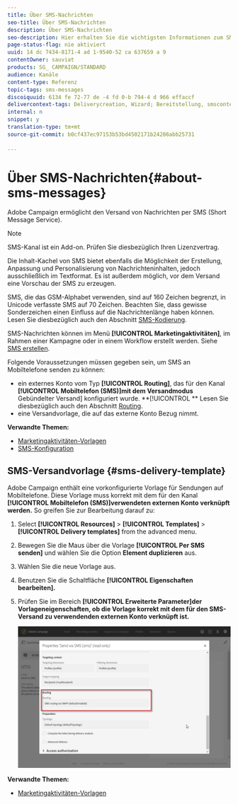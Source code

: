 ```yaml
---
title: Über SMS-Nachrichten
seo-title: Über SMS-Nachrichten
description: Über SMS-Nachrichten
seo-description: Hier erhalten Sie die wichtigsten Informationen zum SMS-Kanal in Adobe Campaign.
page-status-flag: nie aktiviert
uuid: 14 dc 7434-8171-4 ad 1-9540-52 ca 637659 a 9
contentOwner: sauviat
products: SG_ CAMPAIGN/STANDARD
audience: Kanäle
content-type: Referenz
topic-tags: sms-messages
discoiquuid: 6134 fe 72-77 de -4 fd 0-b 794-4 d 966 effaccf
delivercontext-tags: Deliverycreation, Wizard; Bereitstellung, smscontent, zurück
internal: n
snippet: y
translation-type: tm+mt
source-git-commit: b0cf437ec97153b53bd4502171b24286abb25731

---
```



# Über SMS-Nachrichten{#about-sms-messages}

Adobe Campaign ermöglicht den Versand von Nachrichten per SMS (Short Message Service).

>[!NOTE]
>
>SMS-Kanal ist ein Add-on. Prüfen Sie diesbezüglich Ihren Lizenzvertrag.

Die Inhalt-Kachel von SMS bietet ebenfalls die Möglichkeit der Erstellung, Anpassung und Personalisierung von Nachrichteninhalten, jedoch ausschließlich im Textformat. Es ist außerdem möglich, vor dem Versand eine Vorschau der SMS zu erzeugen.

SMS, die das GSM-Alphabet verwenden, sind auf 160 Zeichen begrenzt, in Unicode verfasste SMS auf 70 Zeichen. Beachten Sie, dass gewisse Sonderzeichen einen Einfluss auf die Nachrichtenlänge haben können. Lesen Sie diesbezüglich auch den Abschnitt [SMS-Kodierung](../../administration/using/configuring-sms-channel.md#sms-encoding--length-and-transliteration).

SMS-Nachrichten können im Menü **[!UICONTROL Marketingaktivitäten]**, im Rahmen einer Kampagne oder in einem Workflow erstellt werden. Siehe [SMS erstellen](../../channels/using/creating-an-sms-message.md).

Folgende Voraussetzungen müssen gegeben sein, um SMS an Mobiltelefone senden zu können:

* ein externes Konto vom Typ **[!UICONTROL Routing]**, das für den Kanal **[!UICONTROL Mobiltelefon (SMS)]mit dem Versandmodus** Gebündelter Versand] konfiguriert wurde. **[!UICONTROL ** Lesen Sie diesbezüglich auch den Abschnitt [Routing](../../administration/using/configuring-sms-channel.md#defining-an-sms-routing).
* eine Versandvorlage, die auf das externe Konto Bezug nimmt.

**Verwandte Themen:**

* [Marketingaktivitäten-Vorlagen](../../start/using/about-templates.md)
* [SMS-Konfiguration](../../administration/using/configuring-sms-channel.md#defining-an-sms-routing)

## SMS-Versandvorlage {#sms-delivery-template}

Adobe Campaign enthält eine vorkonfigurierte Vorlage für Sendungen auf Mobiltelefone. Diese Vorlage muss korrekt mit dem für den Kanal **[!UICONTROL Mobiltelefon (SMS)]verwendeten externen Konto verknüpft werden.** So greifen Sie zur Bearbeitung darauf zu:

1. Select **[!UICONTROL Resources]** &gt; **[!UICONTROL Templates]** &gt; **[!UICONTROL Delivery templates]** from the advanced menu.
1. Bewegen Sie die Maus über die Vorlage **[!UICONTROL Per SMS senden]** und wählen Sie die Option **Element duplizieren** aus.
1. Wählen Sie die neue Vorlage aus.
1. Benutzen Sie die Schaltfläche **[!UICONTROL Eigenschaften bearbeiten].**
1. Prüfen Sie im Bereich **[!UICONTROL Erweiterte Parameter]der Vorlageneigenschaften, ob die Vorlage korrekt mit dem für den SMS-Versand zu verwendenden externen Konto verknüpft ist.**

   ![](assets/sms_template.png)

**Verwandte Themen:**

* [Marketingaktivitäten-Vorlagen](../../start/using/about-templates.md)

